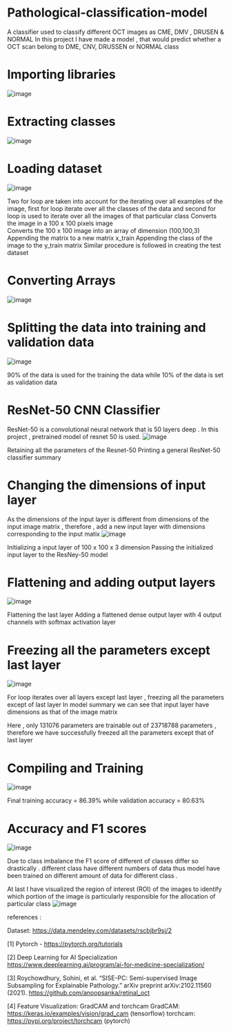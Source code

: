 # Pathological-classification-model
A classifier used to classify different OCT images as CME, DMV , DRUSEN &amp; NORMAL
In this project I have made a model , that would predict whether a OCT scan belong to DME, CNV, DRUSSEN or NORMAL class 
# Importing libraries
![image](https://user-images.githubusercontent.com/76916164/120117734-402a9400-c1ac-11eb-89f7-c836140dc379.png)   

# Extracting classes
 ![image](https://user-images.githubusercontent.com/76916164/120117755-53d5fa80-c1ac-11eb-93c5-56153d60bca4.png)

# Loading dataset
![image](https://user-images.githubusercontent.com/76916164/120117770-6819f780-c1ac-11eb-9d59-e27ee7e265bb.png)

Two for loop are taken into account for the iterating over all examples of the image, first for loop iterate over all the classes of the data and second for loop is used to iterate over all the images of that particular class 
Converts the image in a 100 x 100 pixels image  
Converts the 100 x 100 image into an array of dimension (100,100,3)
Appending the matrix to a new matrix x_train
Appending the class of the image to the y_train matrix
Similar procedure is followed in creating the test dataset 

# Converting Arrays
 ![image](https://user-images.githubusercontent.com/76916164/120117790-85e75c80-c1ac-11eb-98b6-5763e7b01c02.png)

# Splitting the data into training and validation data 
![image](https://user-images.githubusercontent.com/76916164/120117807-a4e5ee80-c1ac-11eb-974d-df85292906e1.png)
 
 
90% of the data is used for the training the data while 10% of the data is set as validation data 

# ResNet-50 CNN Classifier
ResNet-50 is a convolutional neural network that is 50 layers deep . In this project , pretrained model of resnet 50 is used. 
![image](https://user-images.githubusercontent.com/76916164/120117821-bc24dc00-c1ac-11eb-8228-84a0569ac33b.png)

Retaining all the parameters of the Resnet-50
Printing a general ResNet-50 classifier summary
# Changing the dimensions of input layer
As the dimensions of the input layer is different from dimensions of the input image matrix , therefore , add a new input layer with dimensions corresponding to the input matix
 ![image](https://user-images.githubusercontent.com/76916164/120117834-d5c62380-c1ac-11eb-9bb7-3cfe38f80038.png)

Initializing a input layer of 100 x 100 x 3 dimension
Passing the initialized input layer to the ResNey-50 model

# Flattening and adding output layers
![image](https://user-images.githubusercontent.com/76916164/120117883-0f972a00-c1ad-11eb-8dc1-f88c5a9e69ee.png)
 
Flattening the last layer 
Adding a flattened dense output layer with 4 output channels with softmax activation layer 
# Freezing all the parameters except last layer
![image](https://user-images.githubusercontent.com/76916164/120117896-2f2e5280-c1ad-11eb-8371-83e20866c8c3.png)

For loop iterates over all layers except last layer , freezing all the parameters except of last layer
In model summary we can see that input layer have dimensions as that of the image matrix
 
Here , only 131076 parameters are trainable out of 23718788 parameters , therefore we have successfully freezed all the parameters except that of last layer
# Compiling and Training 
![image](https://user-images.githubusercontent.com/76916164/120117920-52590200-c1ad-11eb-9b25-eba80d0dd8de.png)

Final training accuracy  = 86.39%           while         validation accuracy = 80.63%
# Accuracy and F1 scores 
![image](https://user-images.githubusercontent.com/76916164/120117939-6f8dd080-c1ad-11eb-887b-8c290048c423.png)

Due to class imbalance the F1 score of different of classes differ so drastically . different class have different numbers of data thus model have been trained on different amount of data for different class . 

At last I have visualized the region of interest (ROI) of the images to identify which portion of the image is particularly responsible for the allocation of particular class
 ![image](https://user-images.githubusercontent.com/76916164/120117973-ab289a80-c1ad-11eb-9850-955524ea17f5.png)


references :

Dataset: https://data.mendeley.com/datasets/rscbjbr9sj/2

[1] Pytorch - https://pytorch.org/tutorials
 

[2] Deep Learning for AI Specialization
https://www.deeplearning.ai/program/ai-for-medicine-specialization/
 

[3] Roychowdhury, Sohini, et al. “SISE-PC: Semi-supervised Image Subsampling for Explainable Pathology.” arXiv preprint arXiv:2102.11560 (2021). https://github.com/anoopsanka/retinal_oct  
 
[4] Feature Visualization: GradCAM and torchcam
GradCAM: https://keras.io/examples/vision/grad_cam (tensorflow)
torchcam: https://pypi.org/project/torchcam (pytorch)


